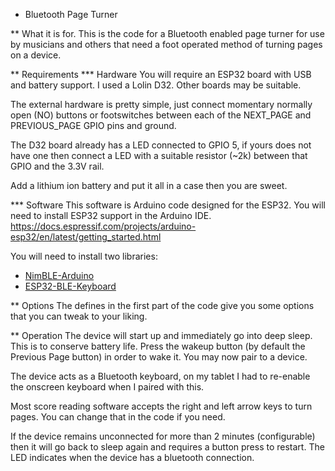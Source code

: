 * Bluetooth Page Turner

** What it is for.
This is the code for a Bluetooth enabled page turner for use by musicians and
others that need a foot operated method of turning pages on a device.

** Requirements
*** Hardware
You will require an ESP32 board with USB and battery support.
I used a Lolin D32. Other boards may be suitable.

The external hardware is pretty simple, just connect momentary normally open (NO)
buttons or footswitches between each of the NEXT_PAGE and PREVIOUS_PAGE GPIO
pins and ground.

The D32 board already has a LED connected to GPIO 5, if yours does not
have one then connect a LED with a suitable resistor (~2k) between that GPIO
and the 3.3V rail.

Add a lithium ion battery and put it all in a case then you are sweet.

*** Software
This software is Arduino code designed for the ESP32.
You will need to install ESP32 support in the Arduino IDE.
<https://docs.espressif.com/projects/arduino-esp32/en/latest/getting_started.html>

You will need to install two libraries:
 * [NimBLE-Arduino](https://github.com/h2zero/NimBLE-Arduino/tree/release/1.4)
 * [ESP32-BLE-Keyboard](https://github.com/T-vK/ESP32-BLE-Keyboard)

** Options
The defines in the first part of the code give you some options that you can
tweak to your liking.

** Operation
The device will start up and immediately go into deep sleep. This is to conserve
battery life. Press the wakeup button (by default the Previous Page button) in
order to wake it. You may now pair to a device.

The device acts as a Bluetooth keyboard, on my tablet I had to re-enable the
onscreen keyboard when I paired with this.

Most score reading software accepts the right and left arrow keys to turn pages.
You can change that in the code if you need.

If the device remains unconnected for more than 2 minutes (configurable) then
it will go back to sleep again and requires a button press to restart. The
LED indicates when the device has a bluetooth connection.
